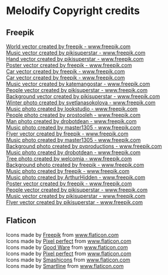 # Melodify Copyright credits

## Freepik
<a href="https://www.freepik.com/vectors/world">World vector created by freepik - www.freepik.com</a><br>
<a href="https://www.freepik.com/vectors/music">Music vector created by pikisuperstar - www.freepik.com</a><br>
<a href="https://www.freepik.com/vectors/hand">Hand vector created by pikisuperstar - www.freepik.com</a><br>
<a href="https://www.freepik.com/vectors/poster">Poster vector created by freepik - www.freepik.com</a><br>
<a href="https://www.freepik.com/vectors/car">Car vector created by freepik - www.freepik.com</a><br>
<a href="https://www.freepik.com/vectors/car">Car vector created by freepik - www.freepik.com</a><br>
<a href="https://www.freepik.com/vectors/music">Music vector created by katemangostar - www.freepik.com</a><br>
<a href="https://www.freepik.com/vectors/people">People vector created by pikisuperstar - www.freepik.com</a><br>
<a href="https://www.freepik.com/vectors/background">Background vector created by pikisuperstar - www.freepik.com</a><br>
<a href="https://www.freepik.com/photos/winter">Winter photo created by svetlanasokolova - www.freepik.com</a><br>
<a href="https://www.freepik.com/photos/music">Music photo created by lookstudio - www.freepik.com</a><br>
<a href="https://www.freepik.com/photos/people">People photo created by prostooleh - www.freepik.com</a><br>
<a href="https://www.freepik.com/photos/man">Man photo created by drobotdean - www.freepik.com</a><br>
<a href="https://www.freepik.com/photos/music">Music photo created by master1305 - www.freepik.com</a><br>
<a href="https://www.freepik.com/vectors/flyer">Flyer vector created by freepik - www.freepik.com</a><br>
<a href="https://www.freepik.com/photos/music">Music photo created by master1305 - www.freepik.com</a><br>
<a href="https://www.freepik.com/photos/background">Background photo created by pvproductions - www.freepik.com</a><br>
<a href="https://www.freepik.com/photos/music">Music photo created by drobotdean - www.freepik.com</a><br>
<a href="https://www.freepik.com/photos/tree">Tree photo created by welcomia - www.freepik.com</a><br>
<a href="https://www.freepik.com/photos/background">Background photo created by freepik - www.freepik.com</a><br>
<a href="https://www.freepik.com/photos/music">Music photo created by freepik - www.freepik.com</a><br>
<a href="https://www.freepik.com/photos/music">Music photo created by ArthurHidden - www.freepik.com</a><br>
<a href="https://www.freepik.com/vectors/poster">Poster vector created by freepik - www.freepik.com</a><br>
<a href="https://www.freepik.com/vectors/people">People vector created by pikisuperstar - www.freepik.com</a><br>
<a href="https://www.freepik.com/vectors/music">Music vector created by pikisuperstar - www.freepik.com</a><br>
<a href="https://www.freepik.com/vectors/flyer">Flyer vector created by pikisuperstar - www.freepik.com</a><br>

## Flaticon
<div>Icons made by <a href="https://www.freepik.com" title="Freepik">Freepik</a> from <a href="https://www.flaticon.com/" title="Flaticon">www.flaticon.com</a></div>
<div>Icons made by <a href="https://www.flaticon.com/authors/pixel-perfect" title="Pixel perfect">Pixel perfect</a> from <a href="https://www.flaticon.com/" title="Flaticon">www.flaticon.com</a></div>
<div>Icons made by <a href="https://www.flaticon.com/authors/good-ware" title="Good Ware">Good Ware</a> from <a href="https://www.flaticon.com/" title="Flaticon">www.flaticon.com</a></div>
<div>Icons made by <a href="https://www.flaticon.com/authors/pixel-perfect" title="Pixel perfect">Pixel perfect</a> from <a href="https://www.flaticon.com/" title="Flaticon">www.flaticon.com</a></div>
<div>Icons made by <a href="https://www.flaticon.com/authors/smashicons" title="Smashicons">Smashicons</a> from <a href="https://www.flaticon.com/" title="Flaticon">www.flaticon.com</a></div>
<div>Icons made by <a href="https://www.flaticon.com/authors/smartline" title="Smartline">Smartline</a> from <a href="https://www.flaticon.com/" title="Flaticon">www.flaticon.com</a></div>



